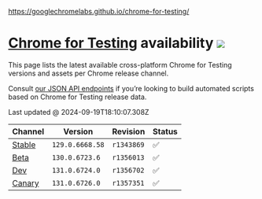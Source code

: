 https://googlechromelabs.github.io/chrome-for-testing/

# [Chrome for Testing](https://developer.chrome.com/blog/chrome-for-testing/) availability ![](https://googlechromelabs.github.io/chrome-for-testing/logo.svg)

This page lists the latest available cross-platform Chrome for Testing versions and assets per Chrome release channel.

Consult [our JSON API endpoints](https://github.com/GoogleChromeLabs/chrome-for-testing#json-api-endpoints) if you’re looking to build automated scripts based on Chrome for Testing release data.

Last updated @ 2024-09-19T18:10:07.308Z

| Channel                                                                 | Version         | Revision   | Status |
| ----------------------------------------------------------------------- | --------------- | ---------- | ------ |
| [Stable](https://googlechromelabs.github.io/chrome-for-testing/#stable) | `129.0.6668.58` | `r1343869` | ✅      |
| [Beta](https://googlechromelabs.github.io/chrome-for-testing/#beta)     | `130.0.6723.6`  | `r1356013` | ✅      |
| [Dev](https://googlechromelabs.github.io/chrome-for-testing/#dev)       | `131.0.6724.0`  | `r1356702` | ✅      |
| [Canary](https://googlechromelabs.github.io/chrome-for-testing/#canary) | `131.0.6726.0`  | `r1357351` | ✅      |